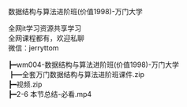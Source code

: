 数据结构与算法进阶班(价值1998)-万门大学

全网it学习资源共享学习<br>全网课程都有，欢迎私聊<br>微信：jerryttom<br>

┣━wm004-数据结构与算法进阶班(价值1998)-万门大学<br> ┣━全套万门数据结构与算法进阶班课件.zip<br> ┣━视频.zip<br> ┣━2-6 本节总结-必看.mp4